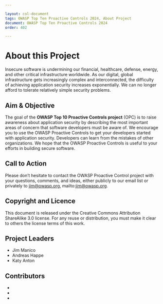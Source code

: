 ```yaml
---

layout: col-document
tags: OWASP Top Ten Proactive Controls 2024, About Project
document: OWASP Top Ten Proactive Controls 2024
order: 402

---
```


# About this Project
Insecure software is undermining our financial, healthcare, defense, energy, and other critical infrastructure worldwide. As our digital, global infrastructure gets increasingly complex and interconnected, the difficulty of achieving application security increases exponentially. We can no longer afford to tolerate relatively simple security problems.

## Aim & Objective
The goal of the **OWASP Top 10 Proactive Controls project** (OPC) is to raise awareness about application security by describing the most important areas of concern that software developers must be aware of. We encourage you to use the OWASP Proactive Controls to get your developers started with application security. Developers can learn from the mistakes of other organizations. We hope that the OWASP Proactive Controls is useful to your efforts in building secure software.

## Call to Action  
Please don’t hesitate to contact the OWASP Proactive Control project with your questions, comments, and ideas, either publicly to our email list or privately to jim@owasp.org, mailto:jim@owasp.org.

## Copyright and Licence
This document is released under the Creative Commons Attribution ShareAlike 3.0 license. For any reuse or distribution, you must make it clear to others the license terms of this work.

## Project Leaders  

* Jim Manico 
* Andreas Happe
* Katy Anton 
 

## Contributors

*  
*  
*    


